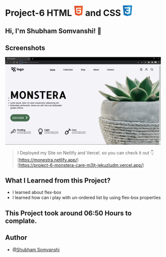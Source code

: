 # Project-6 HTML <img src="./screenshot/1.png" width="30"> and CSS <img src="./screenshot/css1.png" width="30">

## Hi, I'm Shubham Somvanshi! 👋


## Screenshots

![App Screenshot](./screenshot/Screenshot%20(53).png)

>I Deployed my Site on Netlify and Vercel. so you can check it out 👇
<br> [https://monestra.netlify.app/)
<br> [https://project-6-monstera-care-m3jt-jekuzludm.vercel.app/)

## What I Learned from this Project?

 
- I learned about flex-box
- I learned how can i play with un-ordered list by using flex-box properties 



## This Project took around 06:50 Hours to complate.

## Author

- [@Shubham Somvanshi]()
